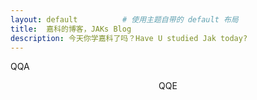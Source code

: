 ```yaml
---
layout: default          # 使用主题自带的 default 布局
title:  嘉科的博客，JAKs Blog
description: 今天你学嘉科了吗？Have U studied Jak today?
---
```

QQA
<p style="text-align:center">QQE</p>
